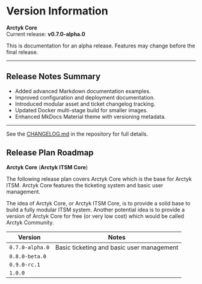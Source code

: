 # Version Information

**Arctyk Core**  
Current release: **v0.7.0-alpha.0**

This is documentation for an alpha release. Features may change before the final release.

---

## Release Notes Summary
- Added advanced Markdown documentation examples.
- Improved configuration and deployment documentation.
- Introduced modular asset and ticket changelog tracking.
- Updated Docker multi-stage build for smaller images.
- Enhanced MkDocs Material theme with versioning metadata.

---

See the [CHANGELOG.md](https://github.com/arctyk-itsm/arctyk-docs/blob/main/CHANGELOG.md) in the repository for full details.

## Release Plan Roadmap


**Arctyk Core** (**Arctyk ITSM Core**)

The following release plan covers Arctyk Core which is the base for Arctyk ITSM. Arctyk Core features the ticketing system and basic user management. 

The idea of Arctyk Core, or Arctyk ITSM Core, is to provide a solid base to build a fully modular ITSM system. Another potential idea is to provide a version of Arctyk Core for free (or very low cost) which would be called Arctyk Community. 

| Version         | Notes                                     | 
| --------------- | ----------------------------------------- | 
| `0.7.0-alpha.0` | Basic ticketing and basic user management |   
| `0.8.0-beta.0`  |                                           |
| `0.9.0-rc.1`    |                                           |
| `1.0.0`         |                                           |
